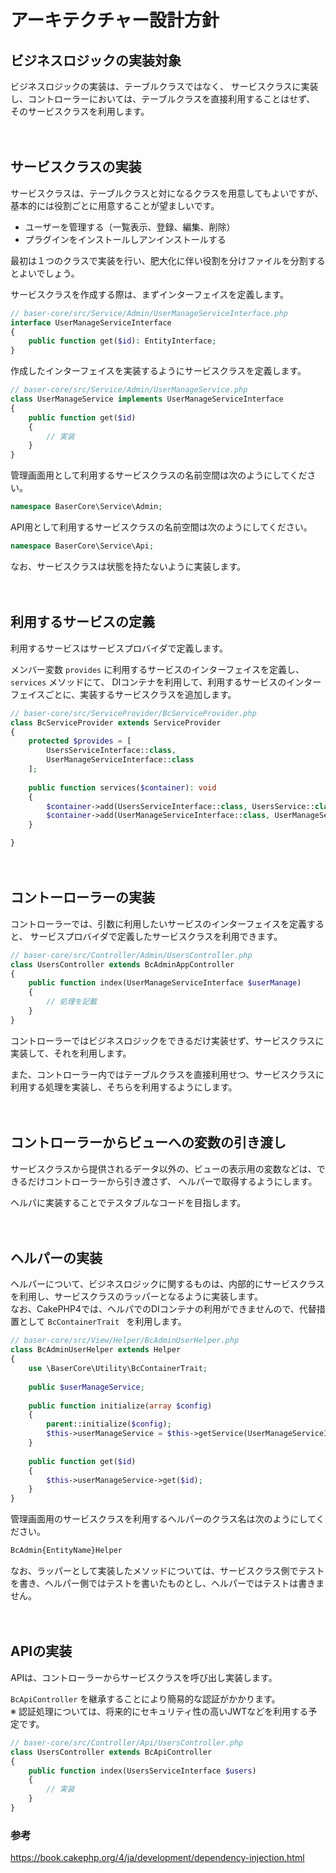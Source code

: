 # アーキテクチャー設計方針

## ビジネスロジックの実装対象

ビジネスロジックの実装は、テーブルクラスではなく、
サービスクラスに実装し、コントローラーにおいては、テーブルクラスを直接利用することはせず、
そのサービスクラスを利用します。

　
## サービスクラスの実装

サービスクラスは、テーブルクラスと対になるクラスを用意してもよいですが、
基本的には役割ごとに用意することが望ましいです。

- ユーザーを管理する（一覧表示、登録、編集、削除）
- プラグインをインストールしアンインストールする

最初は１つのクラスで実装を行い、肥大化に伴い役割を分けファイルを分割するとよいでしょう。

サービスクラスを作成する際は、まずインターフェイスを定義します。

```php
// baser-core/src/Service/Admin/UserManageServiceInterface.php
interface UserManageServiceInterface
{
    public function get($id): EntityInterface;
}
```
作成したインターフェイスを実装するようにサービスクラスを定義します。
```php
// baser-core/src/Service/Admin/UserManageService.php
class UserManageService implements UserManageServiceInterface
{
    public function get($id)
    {
        // 実装
    }
}
```

管理画面用として利用するサービスクラスの名前空間は次のようにしてください。

```php
namespace BaserCore\Service\Admin;
```

API用として利用するサービスクラスの名前空間は次のようにしてください。

```php
namespace BaserCore\Service\Api;
```

なお、サービスクラスは状態を持たないように実装します。

　
## 利用するサービスの定義

利用するサービスはサービスプロバイダで定義します。

メンバー変数 `provides` に利用するサービスのインターフェイスを定義し、`services` メソッドにて、
DIコンテナを利用して、利用するサービスのインターフェイスごとに、実装するサービスクラスを追加します。
```php
// baser-core/src/ServiceProvider/BcServiceProvider.php
class BcServiceProvider extends ServiceProvider
{
    protected $provides = [
        UsersServiceInterface::class,
        UserManageServiceInterface::class
    ];
    
    public function services($container): void
    {
        $container->add(UsersServiceInterface::class, UsersService::class);
        $container->add(UserManageServiceInterface::class, UserManageService::class);
    }

}
```

　
## コントーローラーの実装

コントローラーでは、引数に利用したいサービスのインターフェイスを定義すると、
サービスプロバイダで定義したサービスクラスを利用できます。

```php
// baser-core/src/Controller/Admin/UsersController.php
class UsersController extends BcAdminAppController
{
    public function index(UserManageServiceInterface $userManage)
    {
        // 処理を記載
    }
}
```

コントローラーではビジネスロジックをできるだけ実装せず、サービスクラスに実装して、それを利用します。

また、コントローラー内ではテーブルクラスを直接利用せつ、サービスクラスに利用する処理を実装し、そちらを利用するようにします。

　
## コントローラーからビューへの変数の引き渡し

サービスクラスから提供されるデータ以外の、ビューの表示用の変数などは、できるだけコントローラーから引き渡さず、
ヘルパーで取得するようにします。

ヘルパに実装することでテスタブルなコードを目指します。

　
## ヘルパーの実装

ヘルパーについて、ビジネスロジックに関するものは、内部的にサービスクラスを利用し、サービスクラスのラッパーとなるように実装します。  
なお、CakePHP4では、ヘルパでのDIコンテナの利用ができませんので、代替措置として `BcContainerTrait ` を利用します。

```php
// baser-core/src/View/Helper/BcAdminUserHelper.php
class BcAdminUserHelper extends Helper
{
    use \BaserCore\Utility\BcContainerTrait;
    
    public $userManageService;
    
    public function initialize(array $config)
    {
        parent::initialize($config);
        $this->userManageService = $this->getService(UserManageServiceInterface::class)
    }
    
    public function get($id)
    {
        $this->userManageService->get($id);
    }
}
```

管理画面用のサービスクラスを利用するヘルパーのクラス名は次のようにしてください。

```php
BcAdmin{EntityName}Helper
```

なお、ラッパーとして実装したメソッドについては、サービスクラス側でテストを書き、ヘルパー側ではテストを書いたものとし、ヘルパーではテストは書きません。

　
## APIの実装

APIは、コントローラーからサービスクラスを呼び出し実装します。

`BcApiController` を継承することにより簡易的な認証がかかります。  
※ 認証処理については、将来的にセキュリティ性の高いJWTなどを利用する予定です。

```php
// baser-core/src/Controller/Api/UsersController.php
class UsersController extends BcApiController
{
    public function index(UsersServiceInterface $users)
    {
        // 実装
    }
}
```
### 参考
https://book.cakephp.org/4/ja/development/dependency-injection.html
